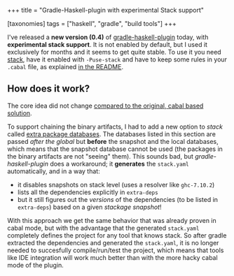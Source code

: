 +++
title = "Gradle-Haskell-plugin with experimental Stack support"

[taxonomies]
tags = ["haskell", "gradle", "build tools"]
+++

I've released a **new version (0.4)** of [gradle-haskell-plugin](https://github.com/prezi/gradle-haskell-plugin) today, with **experimental stack support**.
It is not enabled by default, but I used it exclusively for months and it seems to get quite stable. To use it you need [stack](https://haskellstack.com),
have it enabled with `-Puse-stack` and have to keep some rules in your `.cabal` file, as explained [in the README](https://github.com/prezi/gradle-haskell-plugin#explanation-stack-mode).

## How does it work?
The core idea did not change [compared to the original, cabal based solution](http://vigoo.github.io/posts/2015-04-22-gradle-haskell-plugin.html).

To support chaining the binary artifacts, I had to add a new option to *stack* called [extra package databases](https://github.com/commercialhaskell/stack/pull/990). The databases listed in this section are passed *after the global* but **before** the snapshot and the local databases, which means that the snapshot database cannot be used (the packages in the binary artifacts are not "seeing" them). This sounds bad, but *gradle-haskell-plugin* does a workaround; it **generates** the `stack.yaml` automatically, and in a way that:

- it disables snapshots on stack level (uses a resolver like `ghc-7.10.2`)
- lists all the dependencies explicitly in `extra-deps`
- but it still figures out the *versions* of the dependencies (to be listed in `extra-deps`) based on a given *stackage snapshot*!

With this approach we get the same behavior that was already proven in cabal mode, but with the advantage that the generated `stack.yaml` completely defines the project for any tool that knows stack. So after gradle extracted the dependencies and generated the `stack.yaml`, it is no longer needed to succesfully compile/run/test the project, which means that tools like IDE integration will work much better than with the more hacky cabal mode of the plugin.

